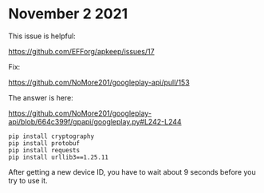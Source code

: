 # November 2 2021

This issue is helpful:

https://github.com/EFForg/apkeep/issues/17

Fix:

https://github.com/NoMore201/googleplay-api/pull/153

The answer is here:

https://github.com/NoMore201/googleplay-api/blob/664c399f/gpapi/googleplay.py#L242-L244

~~~
pip install cryptography
pip install protobuf
pip install requests
pip install urllib3==1.25.11
~~~

After getting a new device ID, you have to wait about 9 seconds before you try
to use it.
